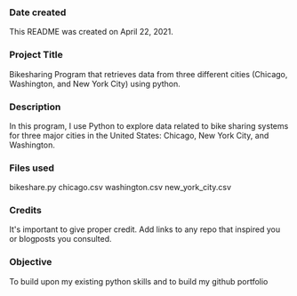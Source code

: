 ### Date created
This README was created on April 22, 2021.

### Project Title
Bikesharing Program that retrieves data from three different cities (Chicago, Washington, and New York City) using python.

### Description
In this program, I use Python to explore data related to bike sharing systems for three major cities in the United States: Chicago, New York City, and Washington. 

### Files used
bikeshare.py
chicago.csv 
washington.csv
new_york_city.csv

### Credits
It's important to give proper credit. Add links to any repo that inspired you or blogposts you consulted.

### Objective 
To build upon my existing python skills and to build my github portfolio

